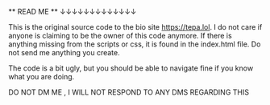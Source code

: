 ** READ ME **
↓↓↓↓↓↓↓↓↓↓↓↓↓

This is the original source code to the bio site https://tepa.lol.
I do not care if anyone is claiming to be the owner of this code anymore.
If there is anything missing from the scripts or css, it is found in the index.html file.
Do not send me anything you create. 

The code is a bit ugly, but you should be able to navigate fine if you know what you are doing.

DO NOT DM ME , I WILL NOT RESPOND TO ANY DMS REGARDING THIS 
